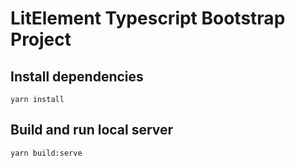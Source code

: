 # LitElement Typescript Bootstrap Project

## Install dependencies
```console
yarn install
```

## Build and run local server
```console
yarn build:serve
```